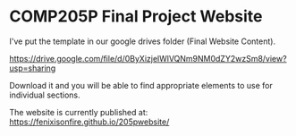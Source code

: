 # COMP205P Final Project Website

I've put the template in our google drives folder (Final Website Content).

https://drive.google.com/file/d/0ByXizjelWlVQNm9NM0dZY2wzSm8/view?usp=sharing

Download it and you will be able to find appropriate elements to use for individual sections.

The website is currently published at:
https://fenixisonfire.github.io/205pwebsite/

